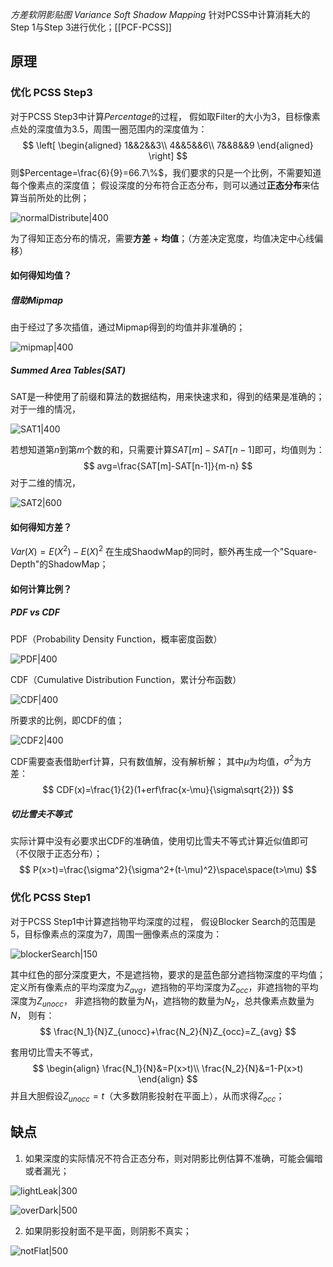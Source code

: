*方差软阴影贴图 Variance Soft Shadow Mapping*
针对PCSS中计算消耗大的Step 1与Step 3进行优化；[[PCF-PCSS]]

## 原理

### 优化 PCSS Step3
对于PCSS Step3中计算$Percentage$的过程，
假如取Filter的大小为3，目标像素点处的深度值为3.5，周围一圈范围内的深度值为：
$$
\left[
\begin{aligned}
1&&2&&3\\
4&&5&&6\\
7&&8&&9
\end{aligned}
\right]
$$
则$Percentage=\frac{6}{9}=66.7\%$，我们要求的只是一个比例，不需要知道每个像素点的深度值；
假设深度的分布符合正态分布，则可以通过**正态分布**来估算当前所处的比例；

![normalDistribute|400](https://pic-1315225359.cos.ap-shanghai.myqcloud.com/20221202010700.png)

为了得知正态分布的情况，需要**方差** + **均值**；（方差决定宽度，均值决定中心线偏移）

#### 如何得知均值？

##### 借助Mipmap

由于经过了多次插值，通过Mipmap得到的均值并非准确的；

![mipmap|400](https://pic-1315225359.cos.ap-shanghai.myqcloud.com/20221202033819.png)


##### Summed Area Tables(SAT)

SAT是一种使用了前缀和算法的数据结构，用来快速求和，得到的结果是准确的；
对于一维的情况，

![SAT1|400](https://pic-1315225359.cos.ap-shanghai.myqcloud.com/20221202034258.png)

若想知道第$n$到第$m$个数的和，只需要计算$SAT[m]-SAT[n-1]$即可，均值则为：
$$
avg=\frac{SAT[m]-SAT[n-1]}{m-n}
$$
对于二维的情况，

![SAT2|600](https://pic-1315225359.cos.ap-shanghai.myqcloud.com/20221202034904.png)




#### 如何得知方差？
$Var(X) = E(X^2)-E(X)^2$
在生成ShaodwMap的同时，额外再生成一个"Square-Depth"的ShadowMap；

#### 如何计算比例？

##### PDF vs CDF
PDF（Probability Density Function，概率密度函数）

![PDF|400](https://pic-1315225359.cos.ap-shanghai.myqcloud.com/20221202012339.png)

CDF（Cumulative Distribution Function，累计分布函数）

![CDF|400](https://pic-1315225359.cos.ap-shanghai.myqcloud.com/20221202012554.png)

所要求的比例，即CDF的值；

![CDF2|400](https://pic-1315225359.cos.ap-shanghai.myqcloud.com/20221202015259.png)

CDF需要查表借助erf计算，只有数值解，没有解析解；
其中$\mu$为均值，$\sigma^2$为方差：
$$
CDF(x)=\frac{1}{2}(1+erf\frac{x-\mu}{\sigma\sqrt{2}})
$$

##### 切比雪夫不等式

实际计算中没有必要求出CDF的准确值，使用切比雪夫不等式计算近似值即可（不仅限于正态分布）；
$$
P(x>t)=\frac{\sigma^2}{\sigma^2+(t-\mu)^2}\space\space(t>\mu)
$$

### 优化 PCSS Step1

对于PCSS Step1中计算遮挡物平均深度的过程，
假设Blocker Search的范围是5，目标像素点的深度为7，周围一圈像素点的深度为：

![blockerSearch|150](https://pic-1315225359.cos.ap-shanghai.myqcloud.com/20221202031629.png)

其中红色的部分深度更大，不是遮挡物，要求的是蓝色部分遮挡物深度的平均值；
定义所有像素点的平均深度为$Z_{avg}$，遮挡物的平均深度为$Z_{occ}$，非遮挡物的平均深度为$Z_{unocc}$，
非遮挡物的数量为$N_1$，遮挡物的数量为$N_2$，总共像素点数量为$N$，
则有：
$$
\frac{N_1}{N}Z_{unocc}+\frac{N_2}{N}Z_{occ}=Z_{avg}
$$

套用切比雪夫不等式，
$$
\begin{align}
\frac{N_1}{N}&=P(x>t)\\
\frac{N_2}{N}&=1-P(x>t)
\end{align}
$$
并且大胆假设$Z_{unocc}=t$（大多数阴影投射在平面上），从而求得$Z_{occ}$；


## 缺点

1. 如果深度的实际情况不符合正态分布，则对阴影比例估算不准确，可能会偏暗或者漏光；

![lightLeak|300](https://pic-1315225359.cos.ap-shanghai.myqcloud.com/20221202040307.png)

![overDark|500](https://pic-1315225359.cos.ap-shanghai.myqcloud.com/20221202040412.png)

2. 如果阴影投射面不是平面，则阴影不真实；

![notFlat|500](https://pic-1315225359.cos.ap-shanghai.myqcloud.com/20221202040707.png)

